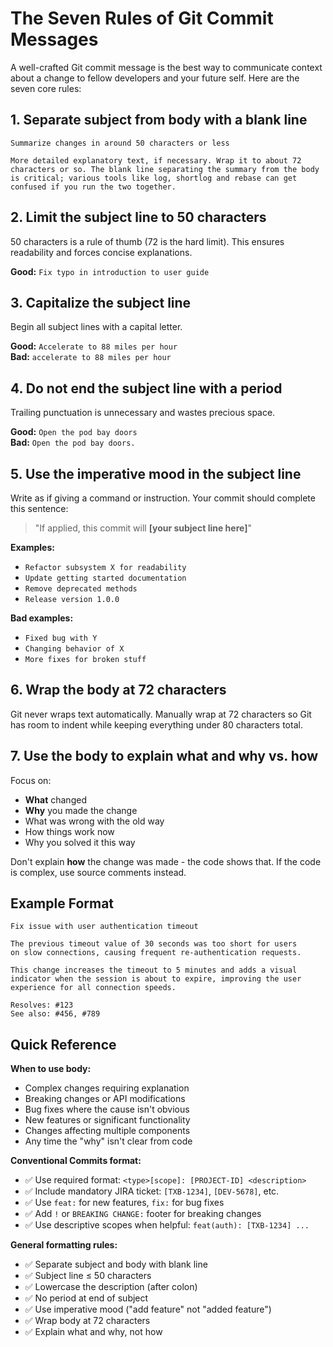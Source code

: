 # The Seven Rules of Git Commit Messages

A well-crafted Git commit message is the best way to communicate context about a change to fellow developers and your future self. Here are the seven core rules:

## 1. Separate subject from body with a blank line

```
Summarize changes in around 50 characters or less

More detailed explanatory text, if necessary. Wrap it to about 72
characters or so. The blank line separating the summary from the body
is critical; various tools like log, shortlog and rebase can get
confused if you run the two together.
```

## 2. Limit the subject line to 50 characters

50 characters is a rule of thumb (72 is the hard limit). This ensures readability and forces concise explanations.

**Good:** `Fix typo in introduction to user guide`

## 3. Capitalize the subject line

Begin all subject lines with a capital letter.

**Good:** `Accelerate to 88 miles per hour`  
**Bad:** `accelerate to 88 miles per hour`

## 4. Do not end the subject line with a period

Trailing punctuation is unnecessary and wastes precious space.

**Good:** `Open the pod bay doors`  
**Bad:** `Open the pod bay doors.`

## 5. Use the imperative mood in the subject line

Write as if giving a command or instruction. Your commit should complete this sentence:

> "If applied, this commit will **[your subject line here]**"

**Examples:**
- `Refactor subsystem X for readability`
- `Update getting started documentation`  
- `Remove deprecated methods`
- `Release version 1.0.0`

**Bad examples:**
- `Fixed bug with Y`
- `Changing behavior of X`
- `More fixes for broken stuff`

## 6. Wrap the body at 72 characters

Git never wraps text automatically. Manually wrap at 72 characters so Git has room to indent while keeping everything under 80 characters total.

## 7. Use the body to explain what and why vs. how

Focus on:
- **What** changed
- **Why** you made the change
- What was wrong with the old way
- How things work now
- Why you solved it this way

Don't explain **how** the change was made - the code shows that. If the code is complex, use source comments instead.

## Example Format

```
Fix issue with user authentication timeout

The previous timeout value of 30 seconds was too short for users
on slow connections, causing frequent re-authentication requests.

This change increases the timeout to 5 minutes and adds a visual
indicator when the session is about to expire, improving the user
experience for all connection speeds.

Resolves: #123
See also: #456, #789
```

## Quick Reference

**When to use body:**
- Complex changes requiring explanation
- Breaking changes or API modifications  
- Bug fixes where the cause isn't obvious
- New features or significant functionality
- Changes affecting multiple components
- Any time the "why" isn't clear from code

**Conventional Commits format:**
- ✅ Use required format: `<type>[scope]: [PROJECT-ID] <description>`
- ✅ Include mandatory JIRA ticket: `[TXB-1234]`, `[DEV-5678]`, etc.
- ✅ Use `feat:` for new features, `fix:` for bug fixes
- ✅ Add `!` or `BREAKING CHANGE:` footer for breaking changes
- ✅ Use descriptive scopes when helpful: `feat(auth): [TXB-1234] ...`

**General formatting rules:**
- ✅ Separate subject and body with blank line
- ✅ Subject line ≤ 50 characters  
- ✅ Lowercase the description (after colon)
- ✅ No period at end of subject
- ✅ Use imperative mood ("add feature" not "added feature")
- ✅ Wrap body at 72 characters
- ✅ Explain what and why, not how